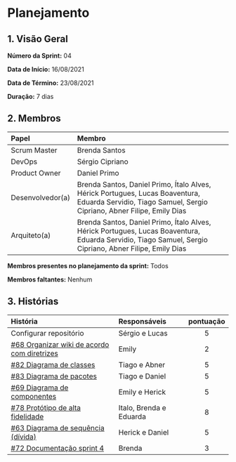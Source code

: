 # Planejamento 

## 1. Visão Geral

**Número da Sprint:** 04     

**Data de Início:** 16/08/2021   

**Data de Término:** 23/08/2021   

**Duração:** 7 dias       

## 2. Membros
|      Papel       |          Membro            |
| :--------------  | :-----------------------   |
|    Scrum Master  |       Brenda Santos        |
|      DevOps      |      Sérgio Cipriano       |
|   Product Owner  |       Daniel Primo         |
| Desenvolvedor(a) |Brenda Santos, Daniel Primo, Ítalo Alves, Hérick Portugues, Lucas Boaventura, Eduarda Servidio, Tiago Samuel, Sergio Cipriano, Abner Filipe, Emily Dias |
|   Arquiteto(a)   |Brenda Santos, Daniel Primo, Ítalo Alves, Hérick Portugues, Lucas Boaventura, Eduarda Servidio, Tiago Samuel, Sergio Cipriano, Abner Filipe, Emily Dias| 

**Membros presentes no planejamento da sprint:** Todos         

**Membros faltantes:** Nenhum

## 3. Histórias

|  História  | Responsáveis  | pontuação |
| :--------  | :-----------  | :-------: |
|Configurar repositório|Sérgio e Lucas|5|
|[#68 Organizar wiki de acordo com diretrizes](https://github.com/UnBArqDsw2021-1/2021.1_G02_TaNaMesa_docs/issues/68)|Emily|2|
|[#82 Diagrama de classes](https://github.com/UnBArqDsw2021-1/2021.1_G02_TaNaMesa_docs/issues/82)|Tiago e Abner|5|
|[#83 Diagrama de pacotes](https://github.com/UnBArqDsw2021-1/2021.1_G02_TaNaMesa_docs/issues/83)|Tiago e Daniel|5|
|[#69 Diagrama de componentes](https://github.com/UnBArqDsw2021-1/2021.1_G02_TaNaMesa_docs/issues/69)|Emily e Herick|5|
|[#78 Protótipo de alta fidelidade](https://github.com/UnBArqDsw2021-1/2021.1_G02_TaNaMesa_docs/issues/78)|Italo, Brenda e Eduarda|8|
|[#63 Diagrama de sequência (dívida)](https://github.com/UnBArqDsw2021-1/2021.1_G02_TaNaMesa_docs/issues/63)|Herick e Daniel|5|
|[#72 Documentação sprint 4](https://github.com/UnBArqDsw2021-1/2021.1_G02_TaNaMesa_docs/issues/72)|Brenda|3|
